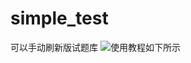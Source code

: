 # simple_test
可以手动刷新版试题库
![使用教程如下所示](https://github.com/hfutzf/simple_test/blob/master/%E6%96%B0%E7%89%88%E5%88%B7%E9%A2%98%E8%BD%AF%E4%BB%B6%E4%BD%BF%E7%94%A8%E6%95%99%E7%A8%8B%EF%BC%882018%E7%89%88%EF%BC%89.jpg)
